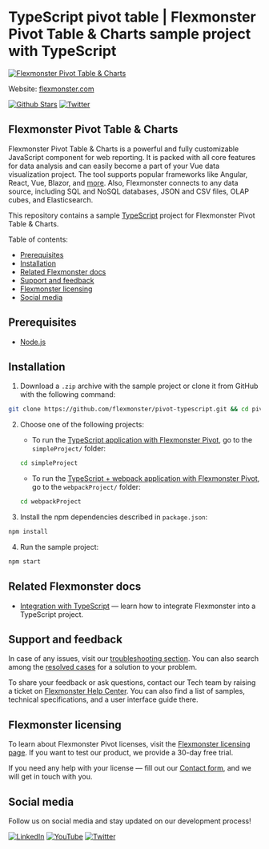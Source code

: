 # TypeScript pivot table | Flexmonster Pivot Table & Charts sample project with TypeScript
[![Flexmonster Pivot Table & Charts](https://cdn.flexmonster.com/readmes/typescript.webp)](https://www.flexmonster.com/?r=sample_ts_main)

Website: [flexmonster.com](https://www.flexmonster.com/?r=sample_ts_main)

[![Github Stars](https://img.shields.io/github/stars/flexmonster?style=social)](https://github.com/flexmonster) [![Twitter](https://img.shields.io/twitter/follow/Flexmonster?style=social)](https://twitter.com/Flexmonster)

## Flexmonster Pivot Table & Charts

Flexmonster Pivot Table & Charts is a powerful and fully customizable JavaScript component for web reporting. It is packed with all core features for data analysis and can easily become a part of your Vue data visualization project. The tool supports popular frameworks like Angular, React, Vue, Blazor, and [more](https://www.flexmonster.com/doc/available-tutorials-integration?r=sample_ts_main). Also, Flexmonster connects to any data source, including SQL and NoSQL databases, JSON and CSV files, OLAP cubes, and Elasticsearch. 

This repository contains a sample [TypeScript](https://www.typescriptlang.org/) project for Flexmonster Pivot Table & Charts.

Table of contents:

* [Prerequisites](#prerequisites)
* [Installation](#installation)
* [Related Flexmonster docs](#related-flexmonster-docs)
* [Support and feedback](#support-and-feedback)
* [Flexmonster licensing](#flexmonster-licensing)
* [Social media](#social-media)

## Prerequisites

- [Node.js](https://nodejs.org/en/)

## Installation

1. Download a `.zip` archive with the sample project or clone it from GitHub with the following command:

```bash
git clone https://github.com/flexmonster/pivot-typescript.git && cd pivot-typescript
```

2. Choose one of the following projects:

    - To run the [TypeScript application with Flexmonster Pivot](https://github.com/flexmonster/pivot-typescript/tree/master/simpleProject), go to the `simpleProject/` folder:
    ```bash
    cd simpleProject
    ```
    
    - To run the [TypeScript + webpack application with Flexmonster Pivot](https://github.com/flexmonster/pivot-typescript/tree/master/webpackProject), go to the `webpackProject/` folder:
    ```bash
    cd webpackProject
    ```

3. Install the npm dependencies described in `package.json`:

```bash
npm install
```

4. Run the sample project:

```bash
npm start 
```

## Related Flexmonster docs

- [Integration with TypeScript](https://www.flexmonster.com/doc/integration-with-typescript/?r=sample_ts_main) — learn how to integrate Flexmonster into a TypeScript project.

## Support and feedback

In case of any issues, visit our [troubleshooting section](https://www.flexmonster.com/doc/typical-errors?r=sample_ts_main). You can also search among the [resolved cases](https://www.flexmonster.com/technical-support?r=sample_ts_main) for a solution to your problem.

To share your feedback or ask questions, contact our Tech team by raising a ticket on [Flexmonster Help Center](https://www.flexmonster.com/help-center?r=sample_ts_main). You can also find a list of samples, technical specifications, and a user interface guide there.

## Flexmonster licensing

To learn about Flexmonster Pivot licenses, visit the [Flexmonster licensing page](https://www.flexmonster.com/pivot-table-editions-and-pricing?r=sample_ts_main). 
If you want to test our product, we provide a 30-day free trial.

If you need any help with your license — fill out our [Contact form](https://www.flexmonster.com/contact-our-team?r=sample_ts_main), and we will get in touch with you.

## Social media

Follow us on social media and stay updated on our development process!

[![LinkedIn](https://img.shields.io/badge/LinkedIn-blue?style=for-the-badge&logo=linkedin&logoColor=white)](https://linkedin.com/company/flexmonster) [![YouTube](https://img.shields.io/badge/YouTube-red?style=for-the-badge&logo=youtube&logoColor=white)](https://youtube.com/user/FlexMonsterPivot) [![Twitter](https://img.shields.io/badge/Twitter-blue?style=for-the-badge&logo=twitter&logoColor=white)](https://twitter.com/flexmonster)
